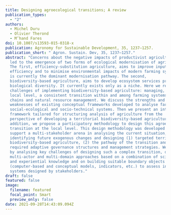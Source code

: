 ```yaml
---
title: Designing agroecological transitions; A review
publication_types:
  - "2"
authors:
  - Michel Duru
  - Olivier Therond
  - M’hand Fares
doi: 10.1007/s13593-015-0318-x
publication: Agronomy for Sustainable Development, 35, 1237–1257.
publication_short: " Agron. Sustain. Dev, 35, 1237–1257."
abstract: "Concerns about the negative impacts of productivist agriculture have
  led to the emergence of two forms of ecological modernisation of agriculture.
  The first, efficiency-substitution agriculture, aims to improve input use
  efficiency and to minimise environmental impacts of modern farming systems. It
  is currently the dominant modernisation pathway. The second,
  biodiversity-based agriculture, aims to develop ecosystem services provided by
  biological diversity. It currently exists only as a niche. Here we review
  challenges of implementing biodiversity-based agriculture: managing, at the
  local level, a consistent transition within and among farming systems, supply
  chains and natural resource management. We discuss the strengths and
  weaknesses of existing conceptual frameworks developed to analyse farming,
  social-ecological and socio-technical systems. Then we present an integrative
  framework tailored for structuring analysis of agriculture from the
  perspective of developing a territorial biodiversity-based agriculture. In
  addition, we propose a participatory methodology to design this agroecological
  transition at the local level. This design methodology was developed to
  support a multi-stakeholder arena in analysing the current situation,
  identifying future exogenous changes and designing (1) targeted territorial
  biodiversity-based agriculture, (2) the pathway of the transition and (3) the
  required adaptive governance structures and management strategies. We conclude
  by analysing key challenges of designing such a complex transition, developing
  multi-actor and multi-domain approaches based on a combination of scientific
  and experiential knowledge and on building suitable boundary objects
  (computer-based and conceptual models, indicators, etc.) to assess innovative
  systems designed by stakeholders."
draft: false
featured: false
image:
  filename: featured
  focal_point: Smart
  preview_only: false
date: 2021-09-28T14:43:09.094Z
---
```

